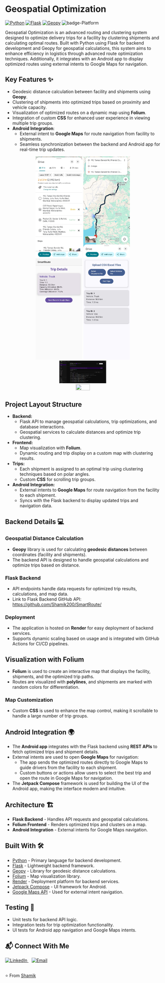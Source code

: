 # Geospatial Optimization
[![Python](https://img.shields.io/badge/Python-3.8%2B-blue.svg)](https://www.python.org/)
[![Flask](https://img.shields.io/badge/Flask-2.1%2B-orange.svg)](https://flask.palletsprojects.com/)
[![Geopy](https://img.shields.io/badge/Geopy-2.2%2B-blue.svg)](https://geopy.readthedocs.io/en/stable/)
![badge-Platform](https://img.shields.io/badge/Platform-Backend%2C%20Mapping%2C%20Visualization-brightgreen)

Geospatial Optimization is an advanced routing and clustering system designed to optimize delivery trips for a facility by clustering shipments and calculating optimal routes. Built with Python using Flask for backend development and Geopy for geospatial calculations, this system aims to enhance efficiency in logistics through advanced route optimization techniques. Additionally, it integrates with an Android app to display optimized routes using external intents to Google Maps for navigation.

## Key Features ✨
- Geodesic distance calculation between facility and shipments using **Geopy**.
- Clustering of shipments into optimized trips based on proximity and vehicle capacity.
- Visualization of optimized routes on a dynamic map using **Folium**.
- Integration of custom **CSS** for enhanced user experience in viewing multiple trip groups.
- **Android Integration**:
  - External intent to **Google Maps** for route navigation from facility to shipments.
  - Seamless synchronization between the backend and Android app for real-time trip updates.

<p align="center">
  <img width="30%" height="50%" src="https://github.com/Shamik200/SmartRoute/blob/main/Images/img1.jpg" />
  <img width="30%" height="50%" src="https://github.com/Shamik200/SmartRoute/blob/main/Images/img2.jpg" />
  <br>
  <img width="30%" height="50%" src="https://github.com/Shamik200/SmartRoute/blob/main/Images/img3.jpg" />
  <img width="30%" height="50%" src="https://github.com/Shamik200/SmartRoute/blob/main/Images/img4.jpg" />
  <br>
  <img width="30%" height="50%" src="https://github.com/Shamik200/SmartRoute/blob/main/Images/img5.jpg" />
  <br>
  <img width="30%" height="50%" src="https://github.com/Shamik200/SmartRoute/blob/main/Images/img6.jpg" />
</p>

## Project Layout Structure
- **Backend:**
  - Flask API to manage geospatial calculations, trip optimizations, and database interactions.
  - Geospatial services to calculate distances and optimize trip clustering.
- **Frontend:**
  - Map visualization with **Folium**.
  - Dynamic routing and trip display on a custom map with clustering results.
- **Trips:**
  - Each shipment is assigned to an optimal trip using clustering techniques based on polar angles.
  - Custom **CSS** for scrolling trip groups.
- **Android Integration:**
  - External intents to **Google Maps** for route navigation from the facility to each shipment.
  - Syncs with the Flask backend to display updated trips and navigation data.
  
## Backend Details 💻
### Geospatial Distance Calculation
- **Geopy** library is used for calculating **geodesic distances** between coordinates (facility and shipments).
- The backend API is designed to handle geospatial calculations and optimize trips based on distance.

### Flask Backend
- API endpoints handle data requests for optimized trip results, calculations, and map data.
- Link to Flask Backend GitHub API: https://github.com/Shamik200/SmartRoute/

### Deployment
- The application is hosted on **Render** for easy deployment of backend services.
- Supports dynamic scaling based on usage and is integrated with GitHub Actions for CI/CD pipelines.

## Visualization with Folium
- **Folium** is used to create an interactive map that displays the facility, shipments, and the optimized trip paths.
- Routes are visualized with **polylines**, and shipments are marked with random colors for differentiation.

### Map Customization
- Custom **CSS** is used to enhance the map control, making it scrollable to handle a large number of trip groups.

## Android Integration 🌍
- The **Android app** integrates with the Flask backend using **REST APIs** to fetch optimized trips and shipment details.
- External intents are used to open **Google Maps** for navigation:
  - The app sends the optimized routes directly to Google Maps to guide drivers from the facility to each shipment.
  - Custom buttons or actions allow users to select the best trip and open the route in Google Maps for navigation.
- The **Jetpack Compose** framework is used for building the UI of the Android app, making the interface modern and intuitive.
  
## Architecture 🏗️
- **Flask Backend** - Handles API requests and geospatial calculations.
- **Folium Frontend** - Renders optimized trips and clusters on a map.
- **Android Integration** - External intents for Google Maps navigation.

## Built With 🛠
- [Python](https://www.python.org/) - Primary language for backend development.
- [Flask](https://flask.palletsprojects.com/) - Lightweight backend framework.
- [Geopy](https://geopy.readthedocs.io/en/stable/) - Library for geodesic distance calculations.
- [Folium](https://python-visualization.github.io/folium/) - Map visualization library.
- [Render](https://render.com/) - Deployment platform for backend services.
- [Jetpack Compose](https://developer.android.com/jetpack/compose) - UI framework for Android.
- [Google Maps API](https://developers.google.com/maps/documentation/urls/get-started) - Used for external intent navigation.

## Testing 🧪
- Unit tests for backend API logic.
- Integration tests for trip optimization functionality.
- UI tests for Android app navigation and Google Maps intents.

<h2> 📬 Connect With Me </h2>

<div>
  <a href="https://www.linkedin.com/in/shamik-munjani/">
    <img src="https://www.vectorlogo.zone/logos/linkedin/linkedin-icon.svg" width="30px" alt="LinkedIn">
  </a>
  <span style="margin: 5px;"></span>
  <a href="mailto:shamikmunjani@gmail.com">
    <img src="https://www.vectorlogo.zone/logos/gmail/gmail-icon.svg" width="30px" alt="Email">
  </a>
</div>
<br>

⭐️ From [Shamik](https://github.com/Shamik200)
